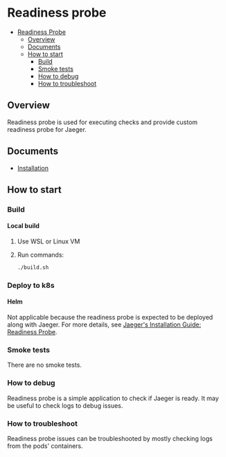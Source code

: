 # Readiness probe

- [Readiness Probe](#readiness-probe)
  - [Overview](#overview)
  - [Documents](#documents)
  - [How to start](#how-to-start)
    - [Build](#build)
    - [Smoke tests](#smoke-tests)
    - [How to debug](#how-to-debug)
    - [How to troubleshoot](#how-to-troubleshoot)

## Overview

Readiness probe is used for executing checks and provide custom readiness probe for Jaeger.

## Documents

- [Installation](/docs/public/installation.md)

## How to start

### Build

#### Local build

1. Use WSL or Linux VM
2. Run commands:

   ```bash
   ./build.sh
   ```

### Deploy to k8s

#### Helm

Not applicable because the readiness probe is expected to be deployed along with Jaeger.
For more details, see [Jaeger's Installation Guide: Readiness Probe](/docs/public/installation.md#readiness-probe).

### Smoke tests

There are no smoke tests.

### How to debug

Readiness probe is a simple application to check if Jaeger is ready. It may be useful to check logs to debug issues.

### How to troubleshoot

Readiness probe issues can be troubleshooted by mostly checking logs from the pods' containers.
